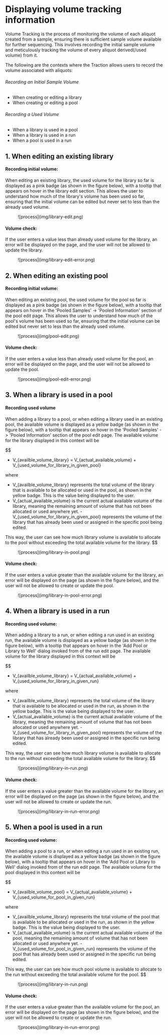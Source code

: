 # Displaying volume tracking information

Volume Tracking is the process of monitoring the volume of each aliquot created from a sample, ensuring there is sufficient sample volume available for further sequencing. This involves recording the initial sample volume and meticulously tracking the volume of every aliquot derived(/used volume) from it.

The following are the contexts where the Traction allows users to record the volume associated with aliquots:

###### Recording an Initial Sample Volume

- When creating or editing a library
- When creating or editing a pool

###### Recording a Used Volume

- When a library is used in a pool
- When a library is used in a run
- When a pool is used in a run

## 1. When editing an existing library

#### Recording initial volume:

When editing an existing library, the used volume for the library so far is displayed as a pink badge (as shown in the figure below), with a tooltip that appears on hover in the library edit section. This allows the user to understand how much of the library's volume has been used so far, ensuring that the initial volume can be edited but never set to less than the already used volume.

<figure markdown="span">
  ![process](img/library-edit.png)
</figure>

#### Volume check:

If the user enters a value less than already used volume for the library, an error will be displayed on the page, and the user will not be allowed to update the library.

<figure markdown="span">
  ![process](img/library-edit-error.png)
</figure>

## 2. When editing an existing pool

#### Recording initial volume:

When editing an existing pool, the used volume for the pool so far is displayed as a pink badge (as shown in the figure below), with a tooltip that appears on hover in the 'Pooled Samples' -> 'Pooled Information' section of the pool edit page. This allows the user to understand how much of the pool's volume has been used so far, ensuring that the initial volume can be edited but never set to less than the already used volume.

<figure markdown="span">
  ![process](img/pool-edit.png)
</figure>

#### Volume check:

If the user enters a value less than already used volume for the pool, an error will be displayed on the page, and the user will not be allowed to update the pool.

<figure markdown="span">
  ![process](img/pool-edit-error.png)
</figure>

## 3. When a library is used in a pool

#### Recording used volume

When adding a library to a pool, or when editing a library used in an existing pool, the available volume is displayed as a yellow badge (as shown in the figure below), with a tooltip that appears on hover in the 'Pooled Samples' -> 'Pooled Information' section of the pool edit page. The available volume for the library displayed in this context will be

$$
- V_{availble_volume_library} = V_{actual_available_volume} + V_{used_volume_for_library_in_given_pool}

where
- V_{availble_volume_library} represents the total volume of the library that is available to be allocated or used in the pool, as shown in the yellow badge. This is the value being displayed to the user.
- V_{actual_available_volume} is the current actual available volume of the library, meaning the remaining amount of volume that has not been allocated or used anywhere yet.
​- V_{used_volume_for_library_in_given_pool} represents the volume of the library that has already been used or assigned in the specific pool being edited.

This way, the user can see how much library volume is available to allocate to the pool without exceeding the total available volume for the library.
$$

<figure markdown="span">
  ![process](img/library-in-pool.png)
</figure>

#### Volume check:

If the user enters a value greater than the available volume for the library, an error will be displayed on the page (as shown in the figure below), and the user will not be allowed to create or update the pool.

<figure markdown="span">
  ![process](img/library-in-pool-error.png)
</figure>

## 4. When a library is used in a run

#### Recording used volume:

When adding a library to a run, or when editing a run used in an existing run, the available volume is displayed as a yellow badge (as shown in the figure below), with a tooltip that appears on hover in the 'Add Pool or Library to Well' dialog invoked from of the run edit page. The available volume for the library displayed in this context will be

$$
- V_{availble_volume_library} = V_{actual_available_volume} + V_{used_volume_for_library_in_given_run}

where
- V_{availble_volume_library} represents the total volume of the library that is available to be allocated or used in the run, as shown in the yellow badge. This is the value being displayed to the user.
- V_{actual_available_volume} is the current actual available volume of the library, meaning the remaining amount of volume that has not been allocated or used anywhere yet.
​- V_{used_volume_for_library_in_given_pool} represents the volume of the library that has already been used or assigned in the specific run being edited.

This way, the user can see how much library volume is available to allocate to the run without exceeding the total available volume for the library.
$$

<figure markdown="span">
  ![process](img/library-in-run.png)
</figure>

#### Volume check:

If the user enters a value greater than the available volume for the library, an error will be displayed on the page (as shown in the figure below), and the user will not be allowed to create or update the run.

<figure markdown="span">
  ![process](img/library-in-run-error.png)
</figure>

## 5. When a pool is used in a run

#### Recording used volume:

When adding a pool to a run, or when editing a run used in an existing run, the available volume is displayed as a yellow badge (as shown in the figure below), with a tooltip that appears on hover in the 'Add Pool or Library to Well' dialog invoked from of the run edit page. The available volume for the pool displayed in this context will be

$$
- V_{availble_volume_pool} = V_{actual_available_volume} + V_{used_volume_for_pool_in_given_run}

where
- V_{availble_volume_library} represents the total volume of the pool that is available to be allocated or used in the run, as shown in the yellow badge. This is the value being displayed to the user.
- V_{actual_available_volume} is the current actual available volume of the pool, meaning the remaining amount of volume that has not been allocated or used anywhere yet.
​- V_{used_volume_for_pool_in_given_run} represents the volume of the pool that has already been used or assigned in the specific run being edited.

This way, the user can see how much pool volume is available to allocate to the run without exceeding the total available volume for the pool.
$$

<figure markdown="span">
  ![process](img/library-in-run.png)
</figure>

#### Volume check:

If the user enters a value greater than the available volume for the pool, an error will be displayed on the page (as shown in the figure below), and the user will not be allowed to create or update the run.

<figure markdown="span">
  ![process](img/library-in-run-error.png)
</figure>
